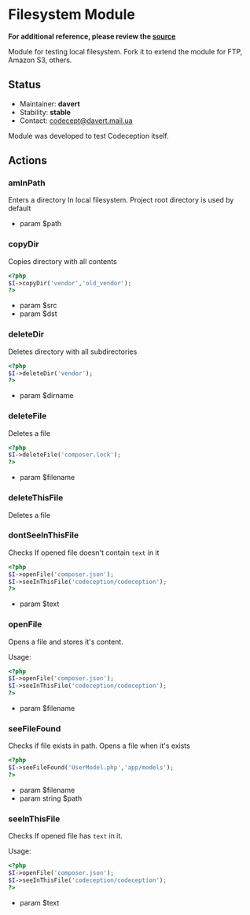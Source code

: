 # Filesystem Module
**For additional reference, please review the [source](https://github.com/Codeception/Codeception/tree/master/src/Codeception/Module/Filesystem.php)**


Module for testing local filesystem.
Fork it to extend the module for FTP, Amazon S3, others.

## Status

* Maintainer: **davert**
* Stability: **stable**
* Contact: codecept@davert.mail.ua

Module was developed to test Codeception itself.

## Actions


### amInPath


Enters a directory In local filesystem.
Project root directory is used by default

 * param $path


### copyDir


Copies directory with all contents

``` php
<?php
$I->copyDir('vendor','old_vendor');
?>
```

 * param $src
 * param $dst


### deleteDir


Deletes directory with all subdirectories

``` php
<?php
$I->deleteDir('vendor');
?>
```

 * param $dirname


### deleteFile


Deletes a file

``` php
<?php
$I->deleteFile('composer.lock');
?>
```

 * param $filename


### deleteThisFile


Deletes a file


### dontSeeInThisFile


Checks If opened file doesn't contain `text` in it

``` php
<?php
$I->openFile('composer.json');
$I->seeInThisFile('codeception/codeception');
?>
```

 * param $text


### openFile


Opens a file and stores it's content.

Usage:

``` php
<?php
$I->openFile('composer.json');
$I->seeInThisFile('codeception/codeception');
?>
```

 * param $filename


### seeFileFound


Checks if file exists in path.
Opens a file when it's exists

``` php
<?php
$I->seeFileFound('UserModel.php','app/models');
?>
```

 * param $filename
 * param string $path


### seeInThisFile


Checks If opened file has `text` in it.

Usage:

``` php
<?php
$I->openFile('composer.json');
$I->seeInThisFile('codeception/codeception');
?>
```

 * param $text
